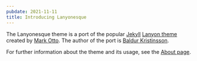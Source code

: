 ```yaml
---
pubdate: 2021-11-11
title: Introducing Lanyonesque
---
```


The Lanyonesque theme is a port of the popular [Jekyll][jekyll] [Lanyon
theme][lanyon] created by [Mark Otto][mdo]. The author of the port is
[Baldur Kristinsson][bk].

For further information about the theme and its usage, see the
[About page][about].

[lanyon]: http://lanyon.getpoole.com
[jekyll]: https://jekyllrb.com
[mdo]: https://twitter.com/mdo
[bk]: https://github.com/bk/
[about]: /about.html

